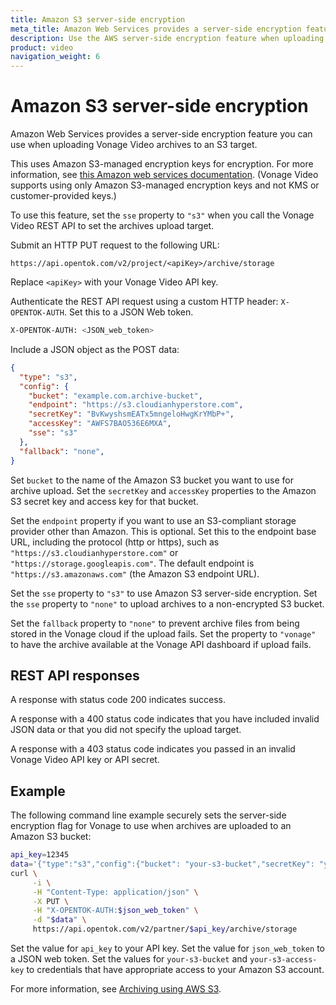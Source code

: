 ```yaml
---
title: Amazon S3 server-side encryption
meta_title: Amazon Web Services provides a server-side encryption feature you can use when uploading Vonage archives to an S3 target.
description: Use the AWS server-side encryption feature when uploading your Vonage archives to an S3 target.
product: video
navigation_weight: 6
---
```


# Amazon S3 server-side encryption

Amazon Web Services provides a server-side encryption feature you can use when uploading Vonage Video archives to an S3 target.

This uses Amazon S3-managed encryption keys for encryption. For more information, see
[this Amazon web services documentation](http://docs.aws.amazon.com/AmazonS3/latest/dev/UsingServerSideEncryption.html). 
(Vonage Video supports using only Amazon S3-managed encryption keys and not KMS or customer-provided keys.)

To use this feature, set the `sse` property to `"s3"` when you call the Vonage Video REST API to set the archives upload target. 

Submit an HTTP PUT request to the following URL:

```lang-none
https://api.opentok.com/v2/project/<apiKey>/archive/storage
```

Replace `<apiKey>` with your Vonage Video API key.


Authenticate the REST API request using a custom HTTP header: `X-OPENTOK-AUTH`. Set this to a JSON Web token.

<!-- (see the [Vonage Video REST API documentation](/developer/rest/#authentication)): -->

<!-- OPT-TODO: Add an Authentication guide? https://tokbox.com/developer/rest/#authentication  -->

```sh
X-OPENTOK-AUTH: <JSON_web_token>
```

Include a JSON object as the POST data:

```json
{
  "type": "s3",
  "config": {
    "bucket": "example.com.archive-bucket",
    "endpoint": "https://s3.cloudianhyperstore.com",
    "secretKey": "BvKwyshsmEATx5mngeloHwgKrYMbP+",
    "accessKey": "AWFS7BAO536E6MXA",
    "sse": "s3"
  },
  "fallback": "none",
}
```

Set `bucket` to the name of the Amazon S3 bucket you want to use for archive upload. Set the `secretKey` and `accessKey` properties to the Amazon S3 secret key and access key for that bucket.

Set the `endpoint` property if you want to use an S3-compliant storage provider other than Amazon.
This is optional. Set this to the endpoint base URL, including the protocol (http or https),
such as `"https://s3.cloudianhyperstore.com"` or `"https://storage.googleapis.com"`. The default
endpoint is `"https://s3.amazonaws.com"` (the Amazon S3 endpoint URL).

Set the `sse` property to `"s3"` to use Amazon S3 server-side encryption. Set the `sse` property to `"none"` to upload archives to a non-encrypted S3 bucket.

Set the `fallback` property to `"none"` to prevent archive files from being stored in the Vonage cloud if the upload fails. Set the property to `"vonage"` to have the archive available at the Vonage API dashboard if upload fails.

## REST API responses

A response with status code 200 indicates success.

A response with a 400 status code indicates that you have included invalid JSON data or that you did not specify the upload target.

A response with a 403 status code indicates you passed in an invalid Vonage Video API key or API secret.

## Example

The following command line example securely sets the server-side encryption flag for Vonage to use when archives are uploaded to an Amazon S3 bucket:

```sh
api_key=12345
data='{"type":"s3","config":{"bucket": "your-s3-bucket","secretKey": "your-s3-secret-key","accessKey": "your-s3-access-key","sse" : "s3"}, "fallback" : "none"}'
curl \
     -i \
     -H "Content-Type: application/json" \
     -X PUT \
     -H "X-OPENTOK-AUTH:$json_web_token" \
     -d "$data" \
     https://api.opentok.com/v2/partner/$api_key/archive/storage
```

Set the value for `api_key` to your API key. Set the value for `json_web_token` to a JSON web token. Set the values for `your-s3-bucket` and `your-s3-access-key` to credentials that have appropriate access to your Amazon S3 account.

For more information, see [Archiving using AWS S3](/video/guides/using-s3).